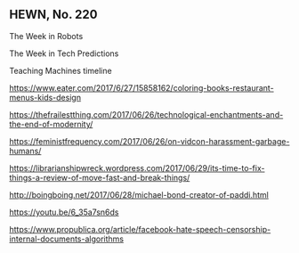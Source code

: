 ## HEWN, No. 220

The Week in Robots

The Week in Tech Predictions

Teaching Machines timeline

https://www.eater.com/2017/6/27/15858162/coloring-books-restaurant-menus-kids-design

https://thefrailestthing.com/2017/06/26/technological-enchantments-and-the-end-of-modernity/

https://feministfrequency.com/2017/06/26/on-vidcon-harassment-garbage-humans/

https://librarianshipwreck.wordpress.com/2017/06/29/its-time-to-fix-things-a-review-of-move-fast-and-break-things/

http://boingboing.net/2017/06/28/michael-bond-creator-of-paddi.html

https://youtu.be/6_35a7sn6ds

https://www.propublica.org/article/facebook-hate-speech-censorship-internal-documents-algorithms
